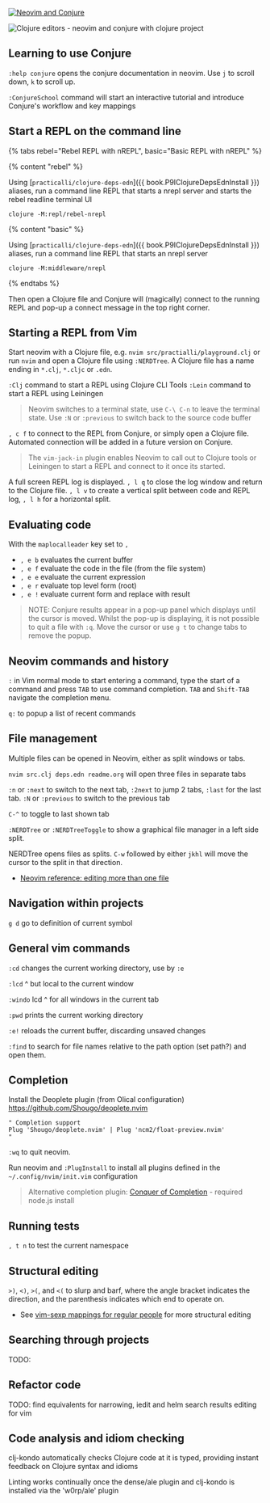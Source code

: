 [![Neovim and Conjure](https://raw.githubusercontent.com/practicalli/graphic-design/live/banners/neovim-conjure-banner.png)](https://raw.githubusercontent.com/practicalli/graphic-design/live/banners/neovim-conjure-banner.png)

![Clojure editors - neovim and conjure with clojure project](/images/clojure-editors-neovim-conjure-clojure-project.png)


## Learning to use Conjure
 `:help conjure` opens the conjure documentation in neovim. Use `j` to scroll down, `k` to scroll up.

 `:ConjureSchool` command will start an interactive tutorial and introduce Conjure's workflow and key mappings

## Start a REPL on the command line
{% tabs rebel="Rebel REPL with nREPL", basic="Basic REPL with nREPL" %}

{% content "rebel" %}

Using [`practicalli/clojure-deps-edn`]({{ book.P9IClojureDepsEdnInstall }}) aliases, run a command line REPL that starts a nrepl server and starts the rebel readline terminal UI

```shell
clojure -M:repl/rebel-nrepl
```


{% content "basic" %}

Using [`practicalli/clojure-deps-edn`]({{ book.P9IClojureDepsEdnInstall }}) aliases, run a command line REPL that starts an nrepl server

```shell
clojure -M:middleware/nrepl
```

{% endtabs %}


Then open a Clojure file and Conjure will (magically) connect to the running REPL and pop-up a connect message in the top right corner.

## Starting a REPL from Vim
Start neovim with a Clojure file, e.g. `nvim src/practialli/playground.clj` or run `nvim` and open a Clojure file using `:NERDTree`.  A Clojure file has a name ending in `*.clj`, `*.cljc` or `.edn`.

`:Clj` command to start a REPL using Clojure CLI Tools
`:Lein` command to start a REPL using Leiningen

> Neovim switches to a terminal state, use `C-\ C-n` to leave the terminal state.  Use `:N` or `:previous` to switch back to the source code buffer

`, c f` to connect to the REPL from Conjure, or simply open a Clojure file.  Automated connection will be added in a future version on Conjure.

> The `vim-jack-in` plugin enables Neovim to call out to Clojure tools or Leiningen to start a REPL and connect to it once its started.

A full screen REPL log is displayed.  `, l q` to close the log window and return to the Clojure file.
`, l v` to create a vertical split between code and REPL log, `, l h` for a horizontal split.


## Evaluating code
With the `maplocalleader` key set to `,`

* `, e b` evaluates the current buffer
* `, e f` evaluate the code in the file (from the file system)
* `, e e` evaluate the current expression
* `, e r` evaluate top level form (root)
* `, e !` evaluate current form and replace with result

> NOTE: Conjure results appear in a pop-up panel which displays until the cursor is moved.  Whilst the pop-up is displaying, it is not possible to quit a file with `:q`.  Move the cursor or use `g t` to change tabs to remove the popup.


## Neovim commands and history
`:` in Vim normal mode to start entering a command, type the start of a command and press `TAB` to use command completion.  `TAB` and `Shift-TAB` navigate the completion menu.

`q:` to popup a list of recent commands


## File management
Multiple files can be opened in Neovim, either as split windows or tabs.

`nvim src.clj deps.edn readme.org` will open three files in separate tabs

`:n` or `:next` to switch to the next tab, `:2next` to jump 2 tabs, `:last` for the last tab.
`:N` or `:previous` to switch to the previous tab

`C-^` to toggle to last shown tab

`:NERDTree` or `:NERDTreeToggle` to show a graphical file manager in a left side split.

NERDTree opens files as splits.  `C-w` followed by either `jkhl` will move the cursor to the split in that direction.

* [Neovim reference: editing more than one file](https://neovim.io/doc/user/usr_07.html)


## Navigation within projects
`g d` go to definition of current symbol


## General vim commands
`:cd` changes the current working directory, use by `:e`

`:lcd` ^ but local to the current window

`:windo` lcd ^ for all windows in the current tab

`:pwd` prints the current working directory

`:e!` reloads the current buffer, discarding unsaved changes

`:find` to search for file names relative to the path option (set path?) and open them.


## Completion
Install the Deoplete plugin (from Olical configuration)
https://github.com/Shougo/deoplete.nvim

```
" Completion support
Plug 'Shougo/deoplete.nvim' | Plug 'ncm2/float-preview.nvim'
"
```

`:wq` to quit neovim.

Run neovim and `:PlugInstall` to install all plugins defined in the `~/.config/nvim/init.vim` configuration

> Alternative completion plugin: [Conquer of Completion](https://github.com/neoclide/coc.nvim) - required node.js install


## Running tests
`, t n` to test the current namespace


## Structural editing
`>)`, `<)`, `>(`, and `<(` to slurp and barf, where the angle bracket indicates the direction, and the parenthesis indicates which end to operate on.

* See [vim-sexp mappings for regular people](https://github.com/tpope/vim-sexp-mappings-for-regular-people) for more structural editing


## Searching through projects
TODO:


## Refactor code
TODO: find equivalents for narrowing, iedit and helm search results editing for vim


## Code analysis and idiom checking
clj-kondo automatically checks Clojure code at it is typed, providing instant feedback on Clojure syntax and idioms

Linting works continually once the dense/ale plugin and clj-kondo is installed via the 'w0rp/ale' plugin

